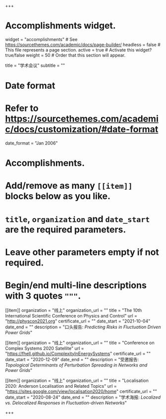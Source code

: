 +++
# Accomplishments widget.
widget = "accomplishments"  # See https://sourcethemes.com/academic/docs/page-builder/
headless = false  # This file represents a page section.
active = true  # Activate this widget? true/false
weight = 50  # Order that this section will appear.

title = "学术会议"
subtitle = ""

# Date format
#   Refer to https://sourcethemes.com/academic/docs/customization/#date-format
date_format = "Jan 2006"

# Accomplishments.
#   Add/remove as many `[[item]]` blocks below as you like.
#   `title`, `organization` and `date_start` are the required parameters.
#   Leave other parameters empty if not required.
#   Begin/end multi-line descriptions with 3 quotes `"""`.

[[item]]
  organization = "线上"
  organization_url = ""
  title = "The 10th International Scientific Conference on Physics and Control"
  url = "http://physcon2021.org"
  certificate_url = ""
  date_start = "2021-10-04"
  date_end = ""
  description = "口头报告: *Predicting Risks in Fluctuation Driven Power Grids*"

[[item]]
  organization = "线上"
  organization_url = ""
  title = "Conference on Complex Systems 2020 Satellite"
  url = "https://fhell.github.io/ComplexityInEnergySystems"
  certificate_url = ""
  date_start = "2020-12-09"
  date_end = ""
  description = "受邀报告: *Topological Determinants of Perturbation Spreading in Networks and Power Grids*"

[[item]]
  organization = "线上"
  organization_url = ""
  title = "Localisation 2020: Anderson Localisation and Related Topics"
  url = "https://sites.google.com/view/localisation2020/home"
  certificate_url = ""
  date_start = "2020-08-24"
  date_end = ""
  description = "学术海报: *Localized vs. Delocalized Responses in Fluctuation-driven Networks*"

+++

<!---[[item]]
  organization = "德国，德累斯顿"
  organization_url = "https://www.edx.org"
  title = "Focus-workshop: Collective Nonlinear Dynamics of Complex Power Grid Networks"
  url = "http://condynet.de/veranstaltungen.html"
  certificate_url = ""
  date_start = "2019-07-22"
  date_end = ""
  description = """-参与会议组织-受邀报告: *Predictability of Frequency Excursions in Fluctuation-driven Power Grids*-->

<!---[[item]]
  organization = "德国，汉堡"
  organization_url = ""
  title = "Colloquium: Irregular Engineering Oscillations and Signal Processing"
  url = "https://cgi.tu-harburg.de/~dynwww/cgi-bin/news/article/41-colloquium-irregular-engineering-oscillations-and-signal-processing/"
  certificate_url = ""
  date_start = "2018-09-10"
  date_end = ""
  description = "口头报告: *Localization and Distributed Dynamic Resonances in Oscillatory Networks and Power Grids*"-->
